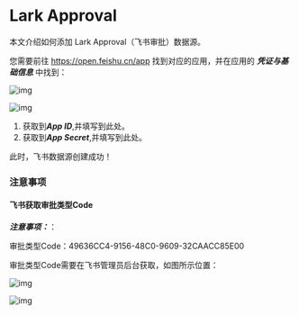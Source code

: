 # Lark Approval

本文介绍如何添加 Lark Approval（飞书审批）数据源。

您需要前往 https://open.feishu.cn/app 找到对应的应用，并在应用的 ***凭证与基础信息*** 中找到：

![img](https://tapdata-bucket-01.oss-cn-beijing.aliyuncs.com/FeiShu/doc/findApp.PNG)

![img](https://tapdata-bucket-01.oss-cn-beijing.aliyuncs.com/FeiShu/doc/appIdAndSecret.PNG)

1. 获取到***App ID***,并填写到此处。
2. 获取到***App Secret***,并填写到此处。

此时，飞书数据源创建成功！

### 注意事项

#### 飞书获取审批类型Code

***注意事项：***：

审批类型Code：49636CC4-9156-48C0-9609-32CAACC85E00

审批类型Code需要在飞书管理员后台获取，如图所示位置：

![img](https://tapdata-bucket-01.oss-cn-beijing.aliyuncs.com/LarkApproval/doc/ht.jpg)

![img](https://tapdata-bucket-01.oss-cn-beijing.aliyuncs.com/LarkApproval/doc/code.jpg)